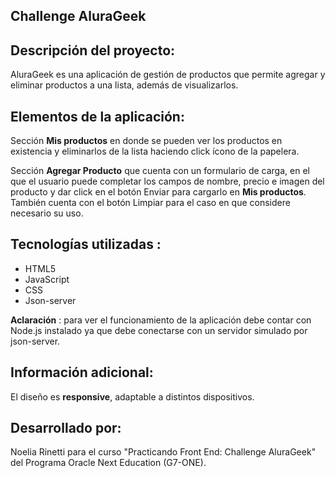 <h2>Challenge AluraGeek</h2>

<h2>Descripción del proyecto:</h2>

AluraGeek es una aplicación de gestión de productos que permite agregar y eliminar productos a una lista, además de visualizarlos.

<h2>Elementos de la aplicación:</h2>

Sección **Mis productos** en donde se pueden ver los productos en existencia y eliminarlos de la lista haciendo click ícono de la papelera.

Sección **Agregar Producto** que cuenta con un formulario de carga, en el que el usuario puede completar los campos de nombre, precio e imagen del producto y dar click en el botón Enviar para cargarlo en **Mis productos**. También cuenta con el botón Limpiar para el caso en que considere necesario su uso.


<h2>Tecnologías utilizadas :</h2>

- HTML5 
- JavaScript
- CSS 
- Json-server

**Aclaración** : para ver el funcionamiento de la aplicación debe contar con Node.js instalado ya que debe conectarse con un servidor simulado por json-server.

<h2>Información adicional:</h2>

El diseño es **responsive**, adaptable a distintos dispositivos.

<h2>Desarrollado por:</h2> 

Noelia Rinetti para el curso "Practicando Front End: Challenge AluraGeek" del Programa Oracle Next Education (G7-ONE).




 
